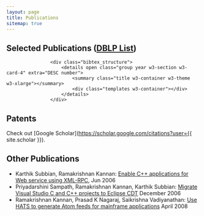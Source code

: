 ```yaml
---
layout: page
title: Publications
sitemap: true
---
```


## Selected Publications ([DBLP List](https://dblp.uni-trier.de/pers/hd/k/Kannan:Ramakrishnan))

<!-- <div class="bibtex_display"></div> -->
<div id="bibtex_display">
						<div class="bibtex_template" style="display: none;">
							<div class="w3-section">
								<span class="if title">
									<span class="if pdf"><a class="bibtexVar" extra="pdf" href="/publications/+pdf+" target="_blank" rel="noopener noreferrer"><b><i class="far fa-file-pdf w3-text-red"></i> <span class="title"></span></b></a>.</span>
									<span class="if !pdf"><b><span class="title"></span></b>.</span>
								</span>
								<div class="if author" style="display:inline;"><em><span class="author"></span></em>.</div>
								<span class="if journal"><em><span class="journal"></span></em>,</span>
								<span class="if publisher"><em><span class="publisher"></span></em>,</span>
								<span class="if booktitle">In <em><span class="booktitle"></span></em>,</span>
								<span class="if address"><span class="address"></span>,</span>
								<span class="if month"><span class="month"></span>,</span>
								<span class="if year"><span class="year"></span>.</span>
								<span class="if note">(<span class="note"></span>)</span>
								<a class="bibtexVar" extra="BIBTEXKEY" onclick="w3.toggleShow('#+BIBTEXKEY+')" style="cursor:pointer;">
									<span class="w3-border-bottom w3-border-black" style="white-space:nowrap;"><i class="fas fa-book w3-text-blue"></i>&nbsp;BibTeX</span>
								</a>
								<div id="+BIBTEXKEY+" class="bibtexVar" extra="BIBTEXKEY" style="display:none;">
									<div class="w3-border w3-panel w3-light-grey">
										<pre class="w3-small"><span class="bibtexraw noread"></span></pre>
									</div>
								</div>
							</div>
						</div>
					</div>
					
					<div class="bibtex_structure">
						<details open class="group year w3-section w3-card-4" extra="DESC number">
							<summary class="title w3-container w3-theme w3-xlarge"></summary>
							<div class="templates w3-container"></div>
						</details>
					</div>

## Patents

Check out [Google Scholar](https://scholar.google.com/citations?user={{ site.scholar }}).

## Other Publications

* Karthik Subbian, Ramakrishnan Kannan: [Enable C++ applications for Web service using XML-RPC](http://www.ibm.com/developerworks/webservices/library/ws-xml-rpc/), Jun 2006
* Priyadarshini Sampath, Ramakrishnan Kannan, Karthik Subbian: [Migrate Visual Studio C and C++ projects to Eclipse CDT](http://www-128.ibm.com/developerworks/library/os-ecl-vscdt/index.html) December 2006
* Ramakrishnan Kannan, Prasad K Nagaraj, Saikrishna Vadiyanathan: [Use HATS to generate Atom feeds for mainframe applications](http://www.ibm.com/developerworks/library/x-atommainframe/index.html) April 2008